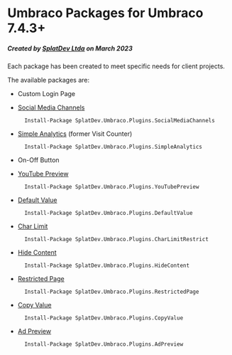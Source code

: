 # Umbraco Packages for Umbraco 7.4.3+

##### Created by [SplatDev Ltda](https://splatdev.com) on March 2023

Each package has been created to meet specific needs for client projects.

The available packages are:

- Custom Login Page
- [Social Media Channels](https://our.umbraco.com/packages/website-utilities/social-media-channels/)

		Install-Package SplatDev.Umbraco.Plugins.SocialMediaChannels
		
- [Simple Analytics](https://our.umbraco.com/packages/backoffice-extensions/visit-counter/) (former Visit Counter)

		Install-Package SplatDev.Umbraco.Plugins.SimpleAnalytics

- On-Off Button
- [YouTube Preview](https://our.umbraco.com/packages/backoffice-extensions/youtube-video-property-editor/)

		Install-Package SplatDev.Umbraco.Plugins.YouTubePreview

- [Default Value](https://our.umbraco.com/packages/backoffice-extensions/default-value/)

		Install-Package SplatDev.Umbraco.Plugins.DefaultValue

- [Char Limit](https://our.umbraco.com/packages/backoffice-extensions/input-character-limit/)

		Install-Package SplatDev.Umbraco.Plugins.CharLimitRestrict

- [Hide Content](https://our.umbraco.com/packages/backoffice-extensions/hide-content/)

		Install-Package SplatDev.Umbraco.Plugins.HideContent

- [Restricted Page](https://our.umbraco.com/packages/backoffice-extensions/restricted-page/)

		Install-Package SplatDev.Umbraco.Plugins.RestrictedPage

- [Copy Value](https://our.umbraco.com/packages/backoffice-extensions/copy-value/)

		Install-Package SplatDev.Umbraco.Plugins.CopyValue

- [Ad Preview](https://our.umbraco.com/packages/backoffice-extensions/ad-preview/)
	
		Install-Package SplatDev.Umbraco.Plugins.AdPreview